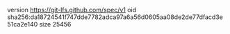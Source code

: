 version https://git-lfs.github.com/spec/v1
oid sha256:da18724541f747dde7782adca97a6a56d0605aa08de2de77dfacd3e51ca2e140
size 25456
